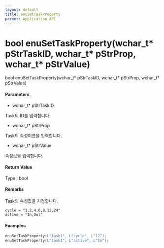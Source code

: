```yaml
---
layout: default
title: enuSetTaskProperty
parent: Application API
---
```

# bool enuSetTaskProperty\(wchar\_t\* pStrTaskID, wchar\_t\* pStrProp, wchar\_t\* pStrValue\)

bool enuSetTaskProperty\(wchar\_t\* pStrTaskID, wchar\_t\* pStrProp, wchar\_t\* pStrValue\)

#### Parameters

* wchar\_t\* pStrTaskID

Task의 ID를 입력합니다.

* wchar\_t\* pStrProp

Task의 속성이름을 입력합니다.

* wchar\_t\* pStrValue

속성값을 입력합니다.

#### Return Value

Type : bool

#### Remarks

Task의 속성값을 지정합니다.

```
cycle = "1,2,4,6,8,12,24"
active = "In,Out"
```

#### Examples

```cpp
enuSetTaskProperty(L"task1", L"cycle", L"12");
enuSetTaskProperty(L"task1", L"active", L"In");
```



